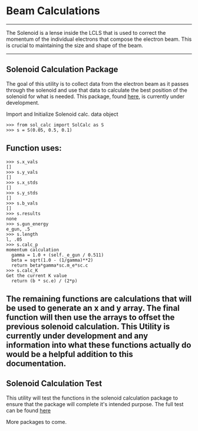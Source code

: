 # Beam Calculations
-------------------
The Solenoid is a lense inside the LCLS that is used to correct the 
momentum of the individual electrons that compose the electron beam. 
This is crucial to maintaining the size and shape of the beam. 

-------------------------------
## Solenoid Calculation Package
The goal of this utility is to collect data from the electron beam 
as it passes through the solenoid and use that data to calculate the 
best position of the solenoid for what is needed. This package, 
found [here](https://github.com/slaclab/lcls-tools/tree/python3devel/lcls_tools/beam_calcs/sol_calc), 
is currently under development. 


Import and Initialize Solenoid calc. data object 
```
>>> from sol_calc import SolCalc as S
>>> s = S(0.05, 0.5, 0.1)
```

## Function uses: 
```
>>> s.x_vals
[]
>>> s.y_vals
[]
>>> s.x_stds
[]
>>> s.y_stds
[]
>>> s.b_vals
[]
>>> s.results
none
>>> s.gun_energy
e_gun, .5
>>> s.length
l, .05
>>> s.calc_p
momentum calculation
  gamma = 1.0 + (self._e_gun / 0.511)
  beta = sqrt(1.0 - (1/gamma)**2)
  return beta*gamma*sc.m_e*sc.c
>>> s.calc_K
Get the current K value
  return (b * sc.e) / (2*p)

```
The remaining functions are calculations that will be used to generate an x and y array.
The final function will then use the arrays to offset the previous solenoid calculation. 
This Utility is currently under development and any information into what these functions
actually do would be a helpful addition to this documentation.
----------------------------

## Solenoid Calculation Test
This utility will test the functions in the solenoid calculation package 
to ensure that the package will complete it's intended purpose. The full test can be found [here](https://github.com/slaclab/lcls-tools/blob/master/lcls_tools/beam_calcs/sol_calc/sol_calc_test.py)


More packages to come.